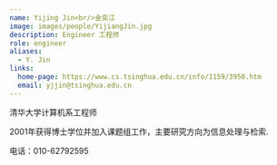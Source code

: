 ```yaml
---
name: Yijing Jin<br/>金奕江
image: images/people/YijiangJin.jpg
description: Engineer 工程师
role: engineer
aliases:
  - Y. Jin
links:
  home-page: https://www.cs.tsinghua.edu.cn/info/1159/3950.htm
  email: yjjin@tsinghua.edu.cn
---
```


清华大学计算机系工程师

2001年获得博士学位并加入课题组工作，主要研究方向为信息处理与检索.

电话：010-62792595

